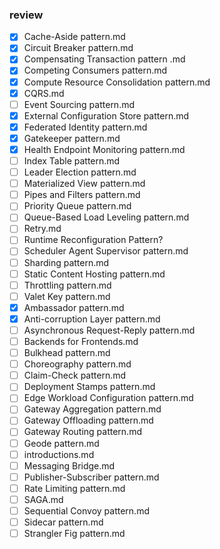 ### review
- [x] Cache-Aside pattern.md
- [x] Circuit Breaker pattern.md
- [x] Compensating Transaction pattern .md
- [x] Competing Consumers pattern.md
- [x] Compute Resource Consolidation pattern.md
- [x] CQRS.md
- [ ] Event Sourcing pattern.md
- [x] External Configuration Store pattern.md
- [x] Federated Identity pattern.md
- [x] Gatekeeper pattern.md
- [x] Health Endpoint Monitoring pattern.md
- [ ] Index Table pattern.md
- [ ] Leader Election pattern.md
- [ ] Materialized View pattern.md
- [ ] Pipes and Filters pattern.md
- [ ] Priority Queue pattern.md
- [ ] Queue-Based Load Leveling pattern.md
- [ ] Retry.md
- [ ] Runtime Reconfiguration Pattern?
- [ ] Scheduler Agent Supervisor pattern.md
- [ ] Sharding pattern.md
- [ ] Static Content Hosting pattern.md
- [ ] Throttling pattern.md
- [ ] Valet Key pattern.md
- [x] Ambassador pattern.md
- [x] Anti-corruption Layer pattern.md
- [ ] Asynchronous Request-Reply pattern.md
- [ ] Backends for Frontends.md
- [ ] Bulkhead pattern.md
- [ ] Choreography pattern.md
- [ ] Claim-Check pattern.md
- [ ] Deployment Stamps pattern.md
- [ ] Edge Workload Configuration pattern.md
- [ ] Gateway Aggregation pattern.md
- [ ] Gateway Offloading pattern.md
- [ ] Gateway Routing pattern.md
- [ ] Geode pattern.md
- [ ] introductions.md
- [ ] Messaging Bridge.md
- [ ] Publisher-Subscriber pattern.md
- [ ] Rate Limiting pattern.md
- [ ] SAGA.md
- [ ] Sequential Convoy pattern.md
- [ ] Sidecar pattern.md
- [ ] Strangler Fig pattern.md